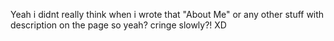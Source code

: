 Yeah i didnt really think when i wrote that "About Me" or any other stuff with description on the page so yeah? cringe slowly?! XD
